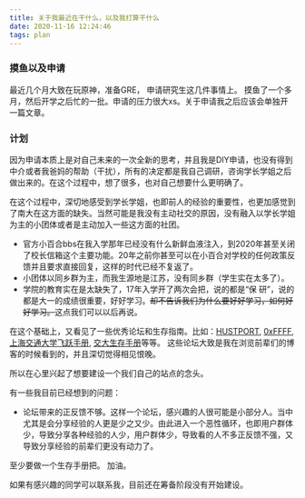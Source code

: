```yaml
---
title: 关于我最近在干什么，以及我打算干什么
date: 2020-11-16 12:24:46
tags: plan
---
```


### 摸鱼以及申请
最近几个月大致在玩原神，准备GRE， 申请研究生这几件事情上。
摸鱼了一个多月，然后开学之后忙的一批。申请的压力很大xs。关于申请我之后应该会单独开一篇文章。

### 计划
因为申请本质上是对自己未来的一次全新的思考，并且我是DIY申请，也没有得到中介或者我爸妈的帮助（干扰），所有的决定都是我自己调研，咨询学长学姐之后做出来的。在这个过程中，想了很多，也对自己想要什么更明确了。

在这个过程中，深切地感受到学长学姐，也即前人的经验的重要性，也更加感觉到了南大在这方面的缺失。当然可能是我没有主动社交的原因，没有融入以学长学姐为主的小团体或者是主动加入一些这方面的社团。

- 官方小百合bbs在我入学那年已经没有什么新鲜血液注入，到2020年甚至关闭了校长信箱这个主要功能。20年之前你甚至可以在小百合对学校的任何政策反馈并且要求直接回复，这样的时代已经不复返了。
- 小团体以同乡群为主，而我生源地是江苏，没有同乡群（学生实在太多了）。
- 学院的教育实在是太缺失了，17年入学开了两次会把，说的都是“保 研”，说的都是大一的成绩很重要，好好学习。~~却不告诉我们为什么要好好学习，如何好好学习。~~这点我们可以以后再说。

在这个基础上，又看见了一些优秀论坛和生存指南。比如：[HUSTPORT](https://hustport.com/), [0xFFFF](https://0xffff.one/), [上海交通大学飞跃手册](https://survivesjtu.github.io/SJTU-Application/#/), [交大生存手册](https://survivesjtu.gitbook.io/survivesjtumanual/li-zhi-pian/huan-ying-lai-dao-shang-hai-jiao-tong-da-xue)等等。
这些论坛大致是我在浏览前辈们的博客的时候看到的，并且深切觉得相见恨晚。

所以在心里兴起了想要建设一个我们自己的站点的念头。

有一些我目前已经想到的问题：
- 论坛带来的正反馈不够。这样一个论坛，感兴趣的人很可能是小部分人。当中尤其是会分享经验的人更是少之又少。由此进入一个恶性循环，也即用户群体少，导致分享各种经验的人少，用户群体少，导致看的人不多正反馈不强，又导致分享经验的前辈们更没有动力了。


至少要做一个生存手册把。
加油。

如果有感兴趣的同学可以联系我，目前还在筹备阶段没有开始建设。